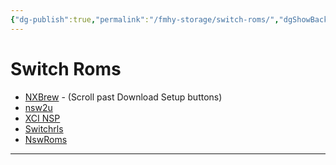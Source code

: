 ```yaml
---
{"dg-publish":true,"permalink":"/fmhy-storage/switch-roms/","dgShowBacklinks":true,"dgShowLocalGraph":true}
---
```


# Switch Roms

* [NXBrew](https://nxbrew.com/) - (Scroll past Download Setup buttons)
* [nsw2u](https://nsw2u.in/)
* [XCI NSP](https://www.xcinsp.com/)
* [Switchrls](https://switchrls.co/)
* [NswRoms](https://nswrom.com/)

***